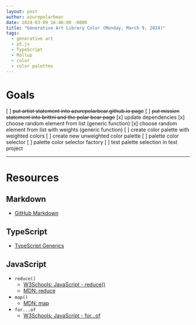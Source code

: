```yaml
---
layout: post
author: azurepolarbear
date: 2024-03-09 16:46:00 -0000
title: "Generative Art Library Color (Monday, March 9, 2024)"
tags:
  - generative art
  - p5.js
  - TypeScript
  - Rollup
  - color
  - color palettes
---
```


# Goals
[ ] ~~put artist statement into azurepolarbear.github.io page~~
[ ] ~~put mission statement into brittni and the polar bear page~~
[x] update dependencies
[x] choose random element from list (generic function)
[x] choose random element from list with weights (generic function)
[ ] create color palette with weighted colors
[ ] create new unweighted color palette
[ ] palette color selector
[ ] palette color selector factory
[ ] test palette selection in test project

----

# Resources

## Markdown

- [GitHub Markdown](https://docs.github.com/en/get-started/writing-on-github/getting-started-with-writing-and-formatting-on-github/basic-writing-and-formatting-syntax#styling-text)

## TypeScript

- [TypeScript Generics](https://www.typescriptlang.org/docs/handbook/2/generics.html)

## JavaScript

- `reduce()`
  - [W3Schools: JavaScript - reduce()](https://www.w3schools.com/jsref/jsref_reduce.asp)
  - [MDN: reduce](https://developer.mozilla.org/en-US/docs/Web/JavaScript/Reference/Global_Objects/Array/reduce)
- `map()`
  - [MDN: map](https://developer.mozilla.org/en-US/docs/Web/JavaScript/Reference/Global_Objects/Array/map)
- `for...of`
  - [W3Schools: JavaScript - for...of](https://www.w3schools.com/jsref/jsref_for.asp)
